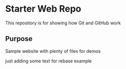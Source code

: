 # Starter Web Repo

This repository is for showing how Git and GitHub work

## Purpose

Sample website with plenty of files for demos

just adding some text for rebase example